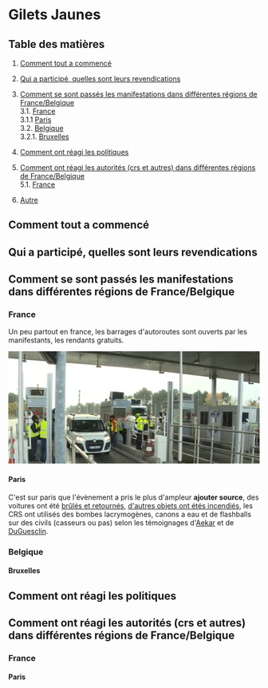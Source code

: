 # Gilets Jaunes

## Table des matières

1. [Comment tout a commencé](#Comment-tout-a-commencé)
2. [Qui a participé, quelles sont leurs revendications](#Qui-a-participé-quelles-sont-leurs-revendications)
3. [Comment se sont passés les manifestations dans différentes régions de France/Belgique](#Comment)  
3.1. [France](#France)  
3.1.1 [Paris](#Paris)  
3.2. [Belgique](#Belgique)  
3.2.1. [Bruxelles](#Bruxelles)
4. [Comment ont réagi les politiques](#Politique)  
5. [Comment ont réagi les autorités (crs et autres) dans différentes régions de France/Belgique](#Autorités)  
5.1. [France](#France)  

6. [Autre](#Autre)  

## Comment tout a commencé



## Qui a participé, quelles sont leurs revendications



## Comment se sont passés les manifestations dans différentes régions de France/Belgique


### France

Un peu partout en france, les barrages d'autoroutes sont ouverts par les manifestants, les rendants gratuits.

![barrage d'autoroute ouvert](https://raw.githubusercontent.com/BerzerkerAvn/ArchiveAvn/master/Gilets_Jaunes/photos/019.jpg)

#### Paris

C'est sur paris que l'évènement a pris le plus d'ampleur **ajouter source**, des voitures ont été [brûlés et retournés](photos/035.png), [d'autres objets ont étés incendiés](photos/032.png), les CRS ont utilisés des bombes lacrymogènes, canons a eau et de flashballs sur des civils (casseurs ou pas) selon les témoignages d'[Aekar](https://github.com/BerzerkerAvn/ArchiveAvn/blob/master/Gilets_Jaunes/t%C3%A9moignages.md#aekar) et de [DuGuesclin](https://github.com/BerzerkerAvn/ArchiveAvn/blob/master/Gilets_Jaunes/t%C3%A9moignages.md#DuGuesclin).

### Belgique

#### Bruxelles


## Comment ont réagi les politiques



## Comment ont réagi les autorités (crs et autres) dans différentes régions de France/Belgique

### France

#### Paris


